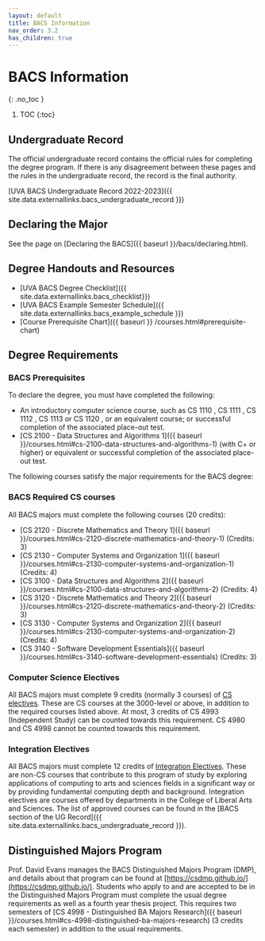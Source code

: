 ```yaml
---
layout: default
title: BACS Information
nav_order: 3.2
has_children: true
---
```


# BACS Information
{: .no_toc }

1. TOC
{:toc}

## Undergraduate Record

The official undergraduate record contains the official rules for completing the degree program.  If there is any disagreement between these pages and the rules in the undergraduate record, the record is the final authority.

[UVA BACS Undergraduate Record 2022-2023]({{ site.data.externallinks.bacs_undergraduate_record }})

## Declaring the Major

See the page on [Declaring the BACS]({{ baseurl }}/bacs/declaring.html).

## Degree Handouts and Resources

* [UVA BACS Degree Checklist]({{ site.data.externallinks.bacs_checklist}})
* [UVA BACS Example Semester Schedule]({{ site.data.externallinks.bacs_example_schedule }})
* [Course Prerequisite Chart]({{ baseurl }} /courses.html#prerequisite-chart)

## Degree Requirements

### BACS Prerequisites

To declare the degree, you must have completed the following:

* An introductory computer science course, such as CS 1110 , CS 1111 , CS 1112 , CS 1113  or CS 1120 , or an equivalent course; or successful completion of the associated place-out test.
* [CS 2100 - Data Structures and Algorithms 1]({{ baseurl }}/courses.html#cs-2100-data-structures-and-algorithms-1) (with C+ or higher) or equivalent or successful completion of the associated place-out test.

The following courses satisfy the major requirements for the BACS degree:

### BACS Required CS courses

All BACS majors must complete the following courses (20 credits):

* [CS 2120 - Discrete Mathematics and Theory 1]({{ baseurl }}/courses.html#cs-2120-discrete-mathematics-and-theory-1) (Credits: 3)
* [CS 2130 - Computer Systems and Organization 1]({{ baseurl }}/courses.html#cs-2130-computer-systems-and-organization-1) (Credits: 4)
* [CS 3100 - Data Structures and Algorithms 2]({{ baseurl }}/courses.html#cs-2100-data-structures-and-algorithms-2) (Credits: 4)
* [CS 3120 - Discrete Mathematics and Theory 2]({{ baseurl }}/courses.html#cs-2120-discrete-mathematics-and-theory-2) (Credits: 3)
* [CS 3130 - Computer Systems and Organization 2]({{ baseurl }}/courses.html#cs-2130-computer-systems-and-organization-2) (Credits: 4)
* [CS 3140 - Software Development Essentials]({{ baseurl }}/courses.html#cs-3140-software-development-essentials) (Credits: 3)


### Computer Science Electives 

All BACS majors must complete 9 credits (normally 3 courses) of [CS electives]({{baseurl}}/policies.html#cs-elective-policy).  These are CS courses at the 3000-level or above, in addition to the required courses listed above. At most, 3 credits of CS 4993 (Independent Study) can be counted towards this requirement. CS 4980 and CS 4998 cannot be counted towards this requirement.

### Integration Electives

All BACS majors must complete 12 credits of [Integration Electives]({{baseurl}}/bacs/integration_electives.html).  These are non-CS courses that contribute to this program of study by exploring applications of computing to arts and sciences fields in a significant way or by providing fundamental computing depth and background. Integration electives are courses offered by departments in the College of Liberal Arts and Sciences. The list of approved courses can be found in the [BACS section of the UG Record]({{ site.data.externallinks.bacs_undergraduate_record }}).

## Distinguished Majors Program

Prof. David Evans manages the BACS Distinguished Majors Program (DMP), and details about that program can be found at [https://csdmp.github.io/](https://csdmp.github.io/).  Students who apply to and are accepted to be in the Distinguished Majors Program must complete the usual degree requirements as well as a fourth year thesis project. This requires two semesters of [CS 4998 - Distinguished BA Majors Research]({{ baseurl }}/courses.html#cs-4998-distinguished-ba-majors-research) (3 credits each semester) in addition to the usual requirements.